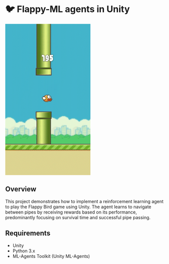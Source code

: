 # 🐦 Flappy-ML agents in Unity
![Flappy](flappy.gif)
## Overview

This project demonstrates how to implement a reinforcement learning agent to play the Flappy Bird game using Unity. The agent learns to navigate between pipes by receiving rewards based on its performance, predominantly focusing on survival time and successful pipe passing. 

## Requirements

- Unity 
- Python 3.x
- ML-Agents Toolkit (Unity ML-Agents)
